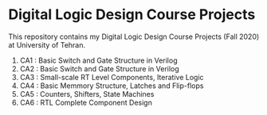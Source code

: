 # Digital Logic Design Course Projects
This repository contains my Digital Logic Design Course Projects (Fall 2020) at University of Tehran.

1. CA1 : Basic Switch and Gate Structure in Verilog
2. CA2 : Basic Switch and Gate Structure in Verilog
3. CA3 : Small-scale RT Level Components, Iterative Logic
4. CA4 : Basic Memmory Structure, Latches and Flip-flops
5. CA5 : Counters, Shifters, State Machines
6. CA6 : RTL Complete Component Design

